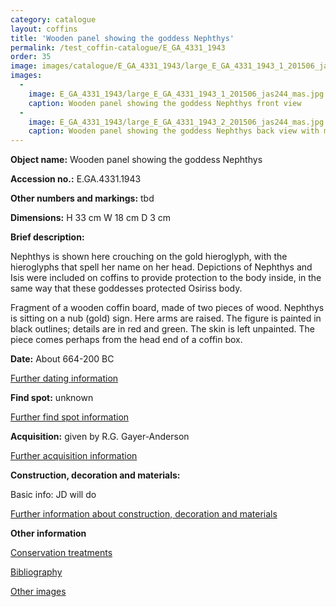 ---category: cataloguelayout: coffinstitle: 'Wooden panel showing the goddess Nephthys'permalink: /test_coffin-catalogue/E_GA_4331_1943order: 35image: images/catalogue/E_GA_4331_1943/large_E_GA_4331_1943_1_201506_jas244_mas.jpgimages:   -    image: E_GA_4331_1943/large_E_GA_4331_1943_1_201506_jas244_mas.jpg    caption: Wooden panel showing the goddess Nephthys front view   -    image: E_GA_4331_1943/large_E_GA_4331_1943_2_201506_jas244_mas.jpg    caption: Wooden panel showing the goddess Nephthys back view with markings  ---**Object name:** Wooden panel showing the goddess Nephthys**Accession no.:** E.GA.4331.1943**Other numbers and markings:**tbd**Dimensions:** H 33 cmW 18 cmD 3 cm**Brief description:** Nephthys is shown here crouching on the gold hieroglyph, with thehieroglyphs that spell her name on her head. Depictions of Nephthys andIsis were included on coffins to provide protection to the body inside,in the same way that these goddesses protected Osiriss body. Fragment of a wooden coffin board, made of two pieces of wood. Nephthysis sitting on a nub (gold) sign.Here arms are raised. The figure is painted in black outlines; detailsare in red and green. The skinis left unpainted. The piece comes perhaps from the head end of a coffinbox.**Date:**About 664-200 BC[Further dating information](/catalogue/further/catalogue_extras/E_GA_4331_1943_dating)**Find spot:**unknown[Further find spot information](/catalogue/further/catalogue_extras/E_GA_4331_1943_findspot)**Acquisition:**given by R.G. Gayer-Anderson[Further acquisition information](/coffin-catalogue/E.GA.4331.1943_acquisition)**Construction, decoration and materials:**Basic info: JD will do[Further information about construction, decoration and materials](/catalogue_extras/E_GA_4331_1943_materials)**Other information**[Conservation treatments](/catalogue_extras/E_GA_4331_1943_conservation)[Bibliography](/catalogue_extras/E_GA_4331_1943_bibliography)[Other images](/catalogue_extras/E_GA_4331_1943_imagesheet)